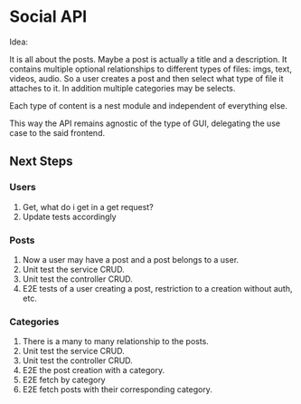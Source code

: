 # Social API

Idea:

It is all about the posts. Maybe a post is actually a title and a description. It contains multiple optional relationships to different types of files: imgs, text, videos, audio. So a user creates a post and then select what type of file it attaches to it. In addition multiple categories may be selects.

Each type of content is a nest module and independent of everything else.

This way the API remains agnostic of the type of GUI, delegating the use case to the said frontend.

## Next Steps

### Users

1. Get, what do i get in a get request?
2. Update tests accordingly

### Posts

1. Now a user may have a post and a post belongs to a user.
2. Unit test the service CRUD.
3. Unit test the controller CRUD.
4. E2E tests of a user creating a post, restriction to a creation without auth, etc.

### Categories

1. There is a many to many relationship to the posts.
2. Unit test the service CRUD.
3. Unit test the controller CRUD.
4. E2E the post creation with a category.
5. E2E fetch by category
6. E2E fetch posts with their corresponding category.
